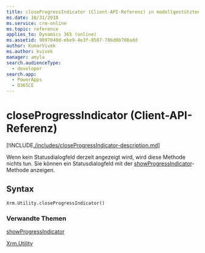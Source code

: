 ```yaml
---
title: closeProgressIndicator (Client-API-Referenz) in modellgestützten Apps| MicrosoftDocs
ms.date: 10/31/2018
ms.service: crm-online
ms.topic: reference
applies_to: Dynamics 365 (online)
ms.assetid: 9897040d-ebe9-4e3f-8507-786d8b708add
author: KumarVivek
ms.author: kvivek
manager: amyla
search.audienceType:
  - developer
search.app:
  - PowerApps
  - D365CE
---
```

# <a name="closeprogressindicator-client-api-reference"></a>closeProgressIndicator (Client-API-Referenz)



[!INCLUDE[./includes/closeProgressIndicator-description.md](./includes/closeProgressIndicator-description.md)]

Wenn kein Statusdialogfeld derzeit angezeigt wird, wird diese Methode nichts tun. Sie können ein Statusdialogfeld mit der [showProgressIndicator](showProgressIndicator.md)-Methode anzeigen. 

## <a name="syntax"></a>Syntax

`Xrm.Utility.closeProgressIndicator()`

### <a name="related-topics"></a>Verwandte Themen

[showProgressIndicator](showProgressIndicator.md)

[Xrm.Utility](../xrm-utility.md)




